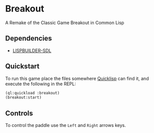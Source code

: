 Breakout
========

A Remake of the Classic Game Breakout in Common Lisp

## Dependencies

- [LISPBUILDER-SDL](https://code.google.com/p/lispbuilder/wiki/LispbuilderSDL)

## Quickstart

To run this game place the files somewhere [Quicklisp](http://www.quicklisp.org/) can find it, and execute the following in the REPL:

```lisp
(ql:quickload :breakout)
(breakout:start)
```

## Controls

To control the paddle use the `Left` and `Right` arrows keys.
